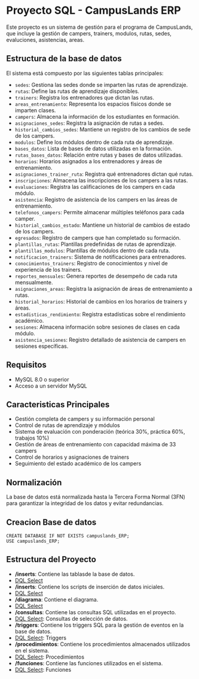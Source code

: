 # Proyecto SQL - CampusLands ERP

Este proyecto es un sistema de gestión para el programa de CampusLands, que incluye la gestión de campers, trainers, modulos, rutas, sedes, evaluciones, asistencias, areas.

## Estructura de la base de datos

El sistema está compuesto por las siguientes tablas principales:

- `sedes`: Gestiona las sedes donde se imparten las rutas de aprendizaje.
- `rutas`: Define las rutas de aprendizaje disponibles.
- `trainers`: Registra los entrenadores que dictan las rutas.
- `areas_entrenamiento`: Representa los espacios físicos donde se imparten clases.
- `campers`: Almacena la información de los estudiantes en formación.
- `asignaciones_sedes`: Registra la asignación de rutas a sedes.
- `historial_cambios_sedes`: Mantiene un registro de los cambios de sede de los campers.
- `modulos`: Define los módulos dentro de cada ruta de aprendizaje.
- `bases_datos`: Lista de bases de datos utilizadas en la formación.
- `rutas_bases_datos`: Relación entre rutas y bases de datos utilizadas.
- `horarios`: Horarios asignados a los entrenadores y áreas de entrenamiento.
- `asignaciones_trainer_ruta`: Registra qué entrenadores dictan qué rutas.
- `inscripciones`: Almacena las inscripciones de los campers a las rutas.
- `evaluaciones`: Registra las calificaciones de los campers en cada módulo.
- `asistencia`: Registro de asistencia de los campers en las áreas de entrenamiento.
- `telefonos_campers`: Permite almacenar múltiples teléfonos para cada camper.
- `historial_cambios_estado`: Mantiene un historial de cambios de estado de los campers.
- `egresados`: Registro de campers que han completado su formación.
- `plantillas_rutas`: Plantillas predefinidas de rutas de aprendizaje.
- `plantillas_modulos`: Plantillas de módulos dentro de cada ruta.
- `notificacion_trainers`: Sistema de notificaciones para entrenadores.
- `conocimientos_trainers`: Registro de conocimientos y nivel de experiencia de los trainers.
- `reportes_mensuales`: Genera reportes de desempeño de cada ruta mensualmente.
- `asignaciones_areas`: Registra la asignación de áreas de entrenamiento a rutas.
- `historial_horarios`: Historial de cambios en los horarios de trainers y áreas.
- `estadisticas_rendimiento`: Registra estadísticas sobre el rendimiento académico.
- `sesiones`: Almacena información sobre sesiones de clases en cada módulo.
- `asistencia_sesiones`: Registro detallado de asistencia de campers en sesiones específicas.


## Requisitos

- MySQL 8.0 o superior
- Acceso a un servidor MySQL

## Caracteristicas Principales

- Gestión completa de campers y su información personal
- Control de rutas de aprendizaje y módulos
- Sistema de evaluación con ponderación (teórica 30%, práctica 60%, trabajos 10%)
- Gestión de áreas de entrenamiento con capacidad máxima de 33 campers
- Control de horarios y asignaciones de trainers
- Seguimiento del estado académico de los campers

## Normalización

La base de datos está normalizada hasta la Tercera Forma Normal (3FN) para garantizar la integridad de los datos y evitar redundancias.

## Creacion Base de datos

```
CREATE DATABASE IF NOT EXISTS campuslands_ERP;
USE campuslands_ERP;
```


## Estructura del Proyecto

- **/inserts**: Contiene las tablasde la base de datos.
- [DQL Select](ddl.sql)
- **/inserts**: Contiene los scripts de inserción de datos iniciales.
- [DQL Select](dml.sql)
- **/diagrama**: Contiene el diagrama.
- [DQL Select](Diagrama.png)
- **/consultas**: Contiene las consultas SQL utilizadas en el proyecto.
- [DQL Select](dql_select.sql): Consultas de selección de datos.
- **/triggers**: Contiene los triggers SQL para la gestión de eventos en la base de datos.
- [DQL Select](dql.triggers.sql): Triggers
- **/procedimientos**: Contiene los procedimientos almacenados utilizados en el sistema.
- [DQL Select](dql_procedimientos.sql): Procedimientos
- **/funciones**: Contiene las funciones utilizados en el sistema.
- [DQL Select](dql_funciones.sql): Funciones